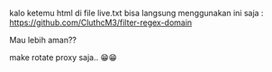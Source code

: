 kalo ketemu html di file live.txt bisa langsung menggunakan ini saja : https://github.com/CluthcM3/filter-regex-domain

Mau lebih aman??

make rotate proxy saja.. 😁😁